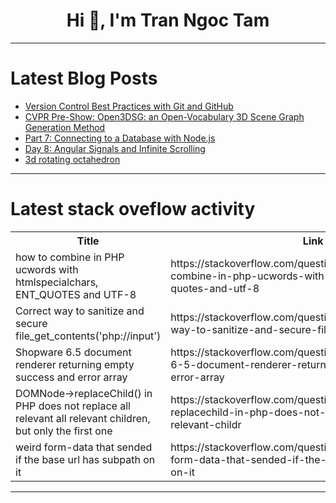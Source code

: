 <h1 align="center">Hi 👋, I'm Tran Ngoc Tam</h1>

---

# Latest Blog Posts 
<!-- BLOG-POST-LIST:START -->
- [Version Control Best Practices with Git and GitHub](https://dev.to/haseebmirza/version-control-best-practices-with-git-and-github-364h)
- [CVPR Pre-Show: Open3DSG: an Open-Vocabulary 3D Scene Graph Generation Method](https://dev.to/voxel51/unpublished-video-586k-4c4)
- [Part 7: Connecting to a Database with Node.js](https://dev.to/dipakahirav/part-7-connecting-to-a-database-with-nodejs-4be1)
- [Day 8: Angular Signals and Infinite Scrolling](https://dev.to/dipakahirav/day-8-angular-signals-and-infinite-scrolling-5e4f)
- [3d rotating octahedron](https://dev.to/kemiowoyele1/3d-rotating-octahedron-hfd)
<!-- BLOG-POST-LIST:END -->

---

# Latest stack oveflow activity
<table>
  <tr><th>Title</th><th>Link</th></tr>
  <!-- STACKOVERFLOW:START --><tr><td>how to combine in PHP ucwords with htmlspecialchars, ENT_QUOTES and UTF-8</td><td>https://stackoverflow.com/questions/78623998/how-to-combine-in-php-ucwords-with-htmlspecialchars-ent-quotes-and-utf-8</td></tr><tr><td>Correct way to sanitize and secure file_get_contents&lpar;&#39;php://input&#39;&rpar;</td><td>https://stackoverflow.com/questions/78623939/correct-way-to-sanitize-and-secure-file-get-contentsphp-input</td></tr><tr><td>Shopware 6.5 document renderer returning empty success and error array</td><td>https://stackoverflow.com/questions/78623769/shopware-6-5-document-renderer-returning-empty-success-and-error-array</td></tr><tr><td>DOMNode-&gt;replaceChild&lpar;&rpar; in PHP does not replace all relevant all relevant children, but only the first one</td><td>https://stackoverflow.com/questions/78623615/domnode-replacechild-in-php-does-not-replace-all-relevant-all-relevant-childr</td></tr><tr><td>weird form-data that sended if the base url has subpath on it</td><td>https://stackoverflow.com/questions/78623605/weird-form-data-that-sended-if-the-base-url-has-subpath-on-it</td></tr><!-- STACKOVERFLOW:END -->
</table>

---


